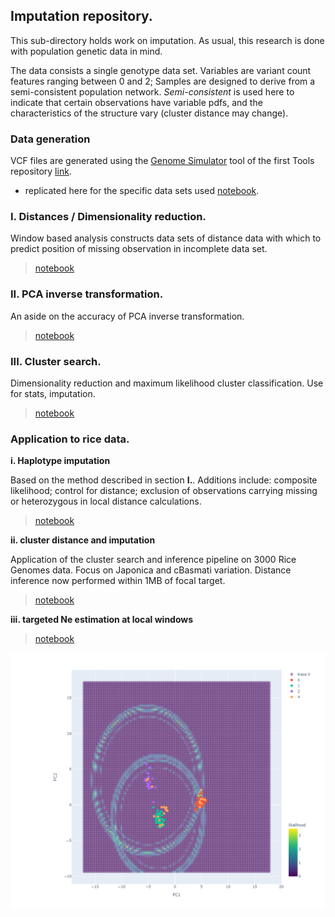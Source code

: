 ## Imputation repository.

This sub-directory holds work on imputation. As usual, this research is done with population genetic data in mind. 

The data consists a single genotype data set. Variables are variant count features ranging between 0 and 2; Samples are designed to derive from a semi-consistent population network. _Semi-consistent_ is used here to indicate that certain observations have variable pdfs, and the characteristics of the structure vary (cluster distance may change).

### Data generation

VCF files are generated using the [Genome Simulator](https://nbviewer.jupyter.org/github/SantosJGND/Tools_and_toys/blob/master/Simulate_genomes/Genomic%20structure%20Simulator.ipynb) tool of the first Tools repository [link](https://github.com/SantosJGND/Tools_and_toys).

- replicated here for the specific data sets used [notebook](https://nbviewer.jupyter.org/github/SantosJGND/Tools_II/blob/master/Imputation/prepare_vcfs.ipynb).


### I. Distances / Dimensionality reduction. 

Window based analysis constructs data sets of distance data with which to predict position of missing observation in incomplete data set.

> [notebook](https://nbviewer.jupyter.org/github/SantosJGND/Tools_II/blob/master/Imputation/Impute_I_distances.ipynb)


### II. PCA inverse transformation.

An aside on the accuracy of PCA inverse transformation.

> [notebook](https://nbviewer.jupyter.org/github/SantosJGND/Imputation/blob/master/INV_transform.ipynb)

### III. Cluster search. 

Dimensionality reduction and maximum likelihood cluster classification. Use for stats, imputation. 

> [notebook](https://nbviewer.jupyter.org/github/SantosJGND/Imputation/blob/master/Reconstruct_trees.ipynb)

### Application to rice data.

**i. Haplotype imputation** 

Based on the method described in section **I.**. Additions include: composite likelihood; control for distance; exclusion of observations carrying missing or heterozygous in local distance calculations.

> [notebook](https://nbviewer.jupyter.org/github/SantosJGND/Imputation/blob/master/rice_impute_I.ipynb)


**ii. cluster distance and imputation**

Application of the cluster search and inference pipeline on 3000 Rice Genomes data. Focus on Japonica and cBasmati variation. Distance inference now performed within 1MB of focal target. 

> [notebook](https://nbviewer.jupyter.org/github/SantosJGND/Imputation/blob/master/rice_ClusterSearch.ipynb)

**iii. targeted Ne estimation at local windows**

> [notebook](https://nbviewer.jupyter.org/github/SantosJGND/Imputation/blob/master/Theta_ClusterSearch.ipynb)


![image](figures/impute_2rings2.png)

